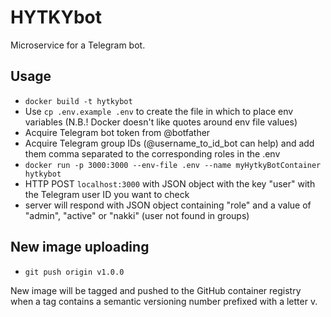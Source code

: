 # HYTKYbot
Microservice for a Telegram bot.

## Usage

- `docker build -t hytkybot`
- Use `cp .env.example .env` to create the file in which to place env variables (N.B.! Docker doesn't like quotes around env file values)
- Acquire Telegram bot token from @botfather
- Acquire Telegram group IDs (@username_to_id_bot can help) and add them comma separated to the corresponding roles in the .env
- `docker run -p 3000:3000 --env-file .env --name myHytkyBotContainer hytkybot`
- HTTP POST `localhost:3000` with JSON object with the key "user" with the Telegram user ID you want to check
- server will respond with JSON object containing "role" and a value of "admin", "active" or "nakki" (user not found in groups)

## New image uploading

- `git push origin v1.0.0`

New image will be tagged and pushed to the GitHub container registry when a tag contains a semantic versioning number prefixed with a letter v.

